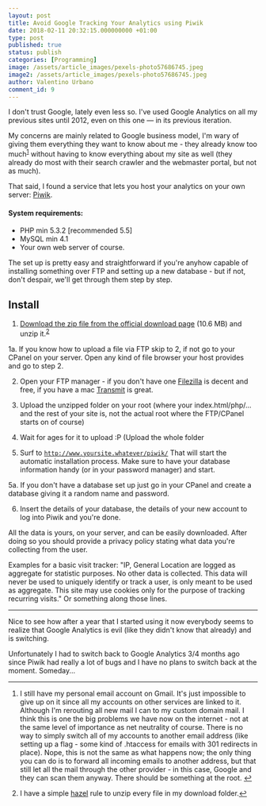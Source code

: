 ```yaml
---
layout: post
title: Avoid Google Tracking Your Analytics using Piwik
date: 2018-02-11 20:32:15.000000000 +01:00
type: post
published: true
status: publish
categories: [Programming]
image: /assets/article_images/pexels-photo57686745.jpeg
image2: /assets/article_images/pexels-photo57686745.jpeg
author: Valentino Urbano 
comment_id: 9
---
```


I don't trust Google, lately even less so. I've used Google Analytics on all my previous sites until 2012, even on this one — in its previous iteration.

My concerns are mainly related to Google business model, I'm wary of giving them everything they want to know about me - they already know too much<sup id="r1-092714"><a href="#f1-092714">1</a></sup> without having to know everything about my site as well (they already do most with their search crawler and the webmaster portal, but not as much).

That said, I found a service that lets you host your analytics on your own server: [Piwik](http://piwik.org).

#### System requirements:

- PHP min 5.3.2 [recommended 5.5]
- MySQL min 4.1
- Your own web server of course.

The set up is pretty easy and straightforward if you're anyhow capable of installing something over FTP and setting up a new database - but if not, don't despair, we'll get through them step by step.

## Install

1. [Download the zip file from the official download page](http://piwik.org/download/) (10.6 MB) and unzip it.<sup id="r2-092714"><a href="#f2-092714">2</a></sup>

1a. If you know how to upload a file via FTP skip to 2, if not go to your CPanel on your server. Open any kind of file browser your host provides and go to step 2.

2. Open your FTP manager - if you don't have one [Filezilla](https://filezilla-project.org) is decent and free, if you have a mac [Transmit](http://panic.com/transmit/) is great.

3. Upload the unzipped folder on your root (where your index.html/php/... and the rest of your site is, not the actual root where the FTP/CPanel starts on of course)

4. Wait for ages for it to upload :P (Upload the whole folder

5.  Surf to <code>http://www.yoursite.whatever/piwik/</code> That will start the automatic installation process. Make sure to have your database information handy (or in your password manager) and start.

5a. If you don't have a database set up just go in your CPanel and create a database giving it a random name and password.

6. Insert the details of your database, the details of your new account to log into Piwik and you're done.

All the data is yours, on your server, and can be easily downloaded. After doing so you should provide a privacy policy stating what data you're collecting from the user.

Examples for a basic visit tracker: "IP, General Location are logged as aggregate for statistic purposes. No other data is collected. This data will never be used to uniquely identify or track a user, is only meant to be used as aggregate. This site may use cookies only for the purpose of tracking recurring visits." Or something along those lines.

<hr>

Nice to see how after a year that I started using it now everybody seems to realize that Google Analytics is evil (like they didn't know that already) and is switching. 

Unfortunately I had to switch back to Google Analytics 3/4 months ago since Piwik had really a lot of bugs and I have no plans to switch back at the moment. Someday...

<hr>
<ol class="footnotes">
<li id="f1-092714">
<p>I still have my personal email account on Gmail. It's just impossible to give up on it since all my accounts on other services are linked to it. Although I'm rerouting all new mail I can to my custom domain mail. I think this is one the big problems we have now on the internet - not at the same level of importance as net neutrality of course. There is no way to simply switch all of my accounts to another email address (like setting up a flag - some kind of .htaccess for emails with 301 redirects in place). Nope, this is not the same as what happens now; the only thing you can do is to forward all incoming emails to another address, but that still let all the mail through the other provider - in this case, Google and they can scan them anyway. There should be something at the root.
<a href="#r1-092714">↩</a></p>
</li>


<li id="f2-092714">
<p>I have a simple <a href="http://www.noodlesoft.com/hazel.php">hazel</a> rule to unzip every file in my download folder.<a href="#r2-092714">↩</a></p>
</li>

</ol>